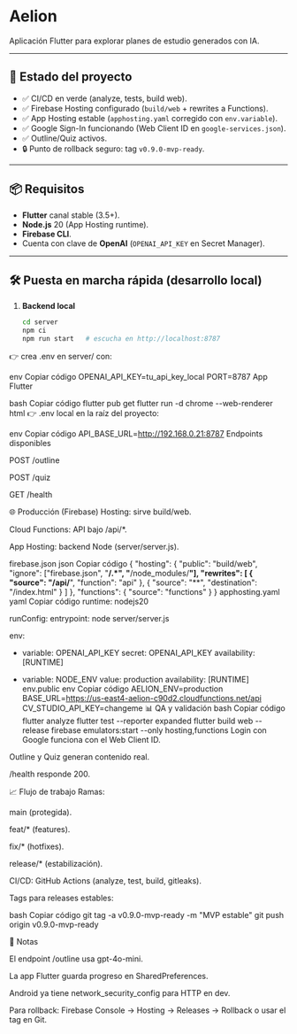 ﻿# Aelion

Aplicación Flutter para explorar planes de estudio generados con IA.

---

## 🚀 Estado del proyecto

- ✅ CI/CD en verde (analyze, tests, build web).
- ✅ Firebase Hosting configurado (`build/web` + rewrites a Functions).
- ✅ App Hosting estable (`apphosting.yaml` corregido con `env.variable`).
- ✅ Google Sign-In funcionando (Web Client ID en `google-services.json`).
- ✅ Outline/Quiz activos.
- 🔒 Punto de rollback seguro: tag `v0.9.0-mvp-ready`.

---

## 📦 Requisitos

- **Flutter** canal stable (3.5+).
- **Node.js** 20 (App Hosting runtime).
- **Firebase CLI**.
- Cuenta con clave de **OpenAI** (`OPENAI_API_KEY` en Secret Manager).

---

## 🛠 Puesta en marcha rápida (desarrollo local)

1. **Backend local**
   ```bash
   cd server
   npm ci
   npm run start   # escucha en http://localhost:8787
👉 crea .env en server/ con:

env
Copiar código
OPENAI_API_KEY=tu_api_key_local
PORT=8787
App Flutter

bash
Copiar código
flutter pub get
flutter run -d chrome --web-renderer html
👉 .env local en la raíz del proyecto:

env
Copiar código
API_BASE_URL=http://192.168.0.21:8787
Endpoints disponibles

POST /outline

POST /quiz

GET /health

🌐 Producción (Firebase)
Hosting: sirve build/web.

Cloud Functions: API bajo /api/*.

App Hosting: backend Node (server/server.js).

firebase.json
json
Copiar código
{
  "hosting": {
    "public": "build/web",
    "ignore": ["firebase.json", "**/.*", "**/node_modules/**"],
    "rewrites": [
      { "source": "/api/**", "function": "api" },
      { "source": "**", "destination": "/index.html" }
    ]
  },
  "functions": { "source": "functions" }
}
apphosting.yaml
yaml
Copiar código
runtime: nodejs20

runConfig:
  entrypoint: node server/server.js

env:
  - variable: OPENAI_API_KEY
    secret: OPENAI_API_KEY
    availability: [RUNTIME]

  - variable: NODE_ENV
    value: production
    availability: [RUNTIME]
env.public
env
Copiar código
AELION_ENV=production
BASE_URL=https://us-east4-aelion-c90d2.cloudfunctions.net/api
CV_STUDIO_API_KEY=changeme
📊 QA y validación
bash
Copiar código
flutter analyze
flutter test --reporter expanded
flutter build web --release
firebase emulators:start --only hosting,functions
Login con Google funciona con el Web Client ID.

Outline y Quiz generan contenido real.

/health responde 200.

📈 Flujo de trabajo
Ramas:

main (protegida).

feat/* (features).

fix/* (hotfixes).

release/* (estabilización).

CI/CD: GitHub Actions (analyze, test, build, gitleaks).

Tags para releases estables:

bash
Copiar código
git tag -a v0.9.0-mvp-ready -m "MVP estable"
git push origin v0.9.0-mvp-ready


🧠 Notas

El endpoint /outline usa gpt-4o-mini.

La app Flutter guarda progreso en SharedPreferences.

Android ya tiene network_security_config para HTTP en dev.

Para rollback: Firebase Console → Hosting → Releases → Rollback o usar el tag en Git.